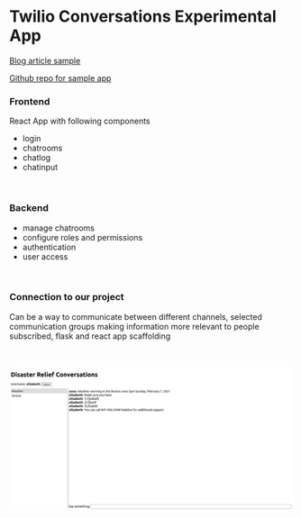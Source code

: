 # Twilio Conversations Experimental App


[Blog article sample](https://www.twilio.com/blog/multi-room-web-chat-flask-react-twilio-conversations)

[Github repo for sample app](https://github.com/miguelgrinberg/flask-react-twilio-chat) 



### Frontend
React App with following components

- login
- chatrooms
- chatlog
- chatinput

<br>

### Backend
- manage chatrooms
- configure roles and permissions
- authentication
- user access

<br>

### Connection to our project
Can be a way to communicate between different channels, selected communication groups making information more relevant to people subscribed, flask and react app scaffolding

<br>

![](img.png)